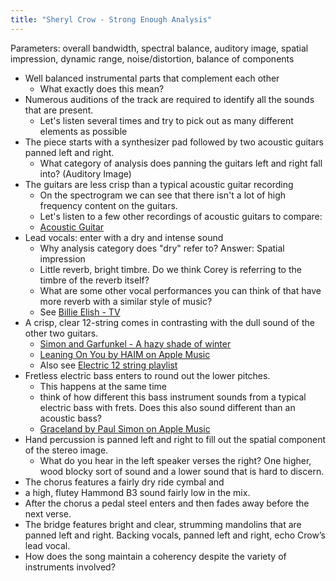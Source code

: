 ```yaml
---
title: "Sheryl Crow - Strong Enough Analysis"
---
```


Parameters: overall bandwidth, spectral balance, auditory image, spatial impression, dynamic range, noise/distortion, balance of components

- Well balanced instrumental parts that complement each other
  - What exactly does this mean?
- Numerous auditions of the track are required to identify all the sounds that are present.
  - Let's listen several times and try to pick out as many different elements as possible
- The piece starts with a synthesizer pad followed by two acoustic guitars panned left and right.
  - What category of analysis does panning the guitars left and right fall into? (Auditory Image)
- The guitars are less crisp than a typical acoustic guitar recording
  - On the spectrogram we can see that there isn't a lot of high frequency content on the guitars.
  - Let's listen to a few other recordings of acoustic guitars to compare:
  - [Acoustic Guitar](https://cambridge-mt.com/rs2/lmp/acoustic-guitar-01/)
- Lead vocals: enter with a dry and intense sound
  - Why analysis category does "dry" refer to? Answer: Spatial impression
  - Little reverb, bright timbre. Do we think Corey is referring to the timbre of the reverb itself?
  - What are some other vocal performances you can think of that have more reverb with a similar style of music?
  - See [Billie Elish - TV](https://music.apple.com/us/album/tv/1635388716?i=1635388718)
- A crisp, clear 12-string comes in contrasting with the dull sound of the other two guitars.
  - [Simon and Garfunkel - A hazy shade of winter](https://music.apple.com/us/album/bookends/203303421)
  - [‎Leaning On You by HAIM on Apple Music](https://music.apple.com/us/album/leaning-on-you/1550175828?i=1550175838)
  - Also see [Electric 12 string playlist](https://music.apple.com/us/playlist/best-post-60s-12-string-electric-guitar-songs/pl.u-BNA6rgXsAGgMo8)
- Fretless electric bass enters to round out the lower pitches.
  - This happens at the same time
  - think of how different this bass instrument sounds from a typical electric bass with frets. Does this also sound different than an acoustic bass?
  - [Graceland by Paul Simon on Apple Music](https://music.apple.com/us/album/graceland/529574560?i=529574613)
- Hand percussion is panned left and right to fill out the spatial component of the stereo image.
  - What do you hear in the left speaker verses the right? One higher, wood blocky sort of sound and a lower sound that is hard to discern.
- The chorus features a fairly dry ride cymbal and
- a high, flutey Hammond B3 sound fairly low in the mix.
- After the chorus a pedal steel enters and then fades away before the next verse.
- The bridge features bright and clear, strumming mandolins that are panned left and right. Backing vocals, panned left and right, echo Crow’s lead vocal.
- How does the song maintain a coherency despite the variety of instruments involved?
